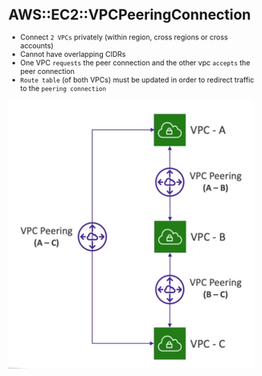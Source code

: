 # AWS::EC2::VPCPeeringConnection

- Connect `2 VPCs` privately (within region, cross regions or cross accounts)
- Cannot have overlapping CIDRs
- One VPC `requests` the peer connection and the other vpc `accepts` the peer connection
- `Route table` (of both VPCs) must be updated in order to redirect traffic to the `peering connection`

![VPC Peering](.images/vpc-peering.png)
